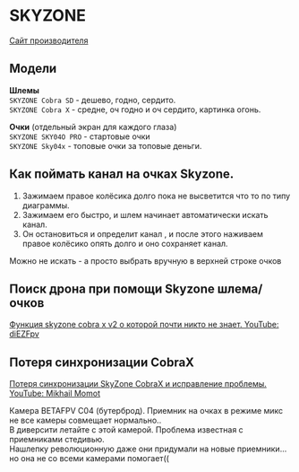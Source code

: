 # SKYZONE

[Сайт производителя](https://www.skyzonefpv.com/collections/goggles)  

## Модели
**Шлемы**  
`SKYZONE Cobra SD` - дешево, годно, сердито.  
`SKYZONE Cobra X` - средне, оч годно и оч сердито, картинка огонь.  

**Очки** (отдельный экран для каждого глаза)    
`SKYZONE SKY04O PRO` - стартовые очки  
`SKYZONE Sky04x` - топовые очки за топовые деньги.  

## Как поймать канал на очках Skyzone.
1. Зажимаем правое колёсика долго пока не высветится что то по типу диаграммы.
2. Зажимаем его быстро, и шлем начинает автоматически искать канал. 
3. Он остановиться и определит канал , и после этого наживаем правое колёсико опять долго и оно сохраняет канал.

Можно не искать - а просто выбрать вручную в верхней строке очков

## Поиск дрона при помощи Skyzone шлема/очков
[Функция skyzone cobra x v2 о которой почти никто не знает. YouTube: diEZFpv](https://www.youtube.com/watch?v=vbsnIeGh3og)

## Потеря синхронизации CobraX
[Потеря синхронизации SkyZone CobraX и исправление проблемы. YouTube: Mikhail Momot](https://www.youtube.com/watch?v=JUiYvgNKVHY)  

Камера BETAFPV C04 (бутерброд).
Приемник на очках в режиме микс не все камеры совмещает нормально..  
В диверсити летайте с этой камерой. Проблема известная с приемниками стедивью.  
Нашлепку революционную даже они придумали на новые приемники... но она не со всеми камерами помогает(( 